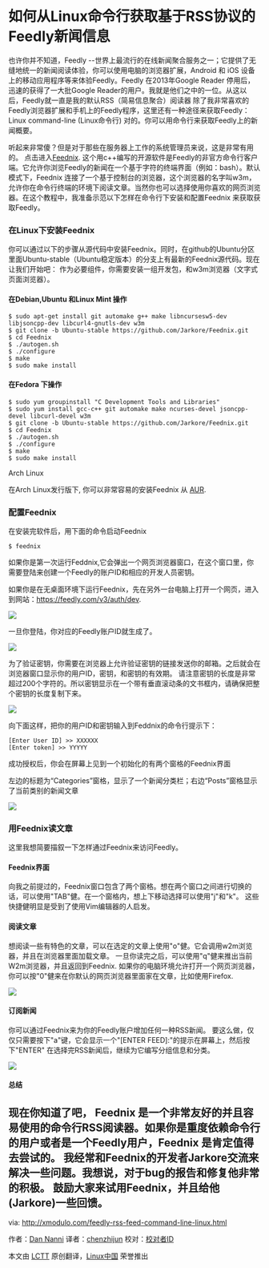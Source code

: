 如何从Linux命令行获取基于RSS协议的Feedly新闻信息
================================================================================

也许你并不知道，Feedly --世界上最流行的在线新闻聚合服务之一；它提供了无缝地统一的新闻阅读体验，你可以使用电脑的浏览器扩展，Android 和 iOS 设备上的移动应用程序等来体验Feedly。Feedly 在2013年Google Reader 停用后，迅速的获得了一大批Google Reader的用户。我就是他们之中的一位。从这以后，Feedly就一直是我的默认RSS（简易信息聚合）阅读器
除了我非常喜欢的Feedly浏览器扩展和手机上的Feedly程序，这里还有一种途径来获取Feedly：Linux command-line (Linux命令行)
对的。你可以用命令行来获取Feedly上的新闻概要。

听起来非常傻？但是对于那些在服务器上工作的系统管理员来说，这是非常有用的。
点击进入[Feednix][2]. 这个用c++编写的开源软件是Feedly的非官方命令行客户端。它允许你浏览Feedly的新闻在一个基于字符的终端界面（例如：bash）。默认模式下，Feednix 连接了一个基于控制台的浏览器，这个浏览器的名字叫w3m，允许你在命令行终端的环境下阅读文章。当然你也可以选择使用你喜欢的网页浏览器。在这个教程中，我准备示范以下怎样在命令行下安装和配置Feednix 来获取获取Feedly。

### 在Linux下安装Feednix ###

你可以通过以下的步骤从源代码中安装Feednix。同时，在github的Ubuntu分区里面Ubuntu-stable（Ubuntu稳定版本）的分支上有最新的Feednix源代码。现在让我们开始吧：
作为必要组件，你需要安装一组开发包，和w3m浏览器（文字式页面浏览器）。

#### 在Debian,Ubuntu 和Linux Mint 操作 ####

    $ sudo apt-get install git automake g++ make libncursesw5-dev libjsoncpp-dev libcurl4-gnutls-dev w3m
    $ git clone -b Ubuntu-stable https://github.com/Jarkore/Feednix.git
    $ cd Feednix
    $ ./autogen.sh
    $ ./configure
    $ make
    $ sudo make install


#### 在Fedora 下操作 ####

    $ sudo yum groupinstall "C Development Tools and Libraries"
    $ sudo yum install gcc-c++ git automake make ncurses-devel jsoncpp-devel libcurl-devel w3m
    $ git clone -b Ubuntu-stable https://github.com/Jarkore/Feednix.git
    $ cd Feednix
    $ ./autogen.sh
    $ ./configure
    $ make
    $ sudo make install

Arch Linux

在Arch Linux发行版下, 你可以非常容易的安装Feednix 从 [AUR][3].


### 配置Feednix ###

在安装完软件后，用下面的命令启动Feednix

    $ feednix

如果你是第一次运行Feddnix,它会弹出一个网页浏览器窗口，在这个窗口里，你需要登陆来创建一个Feedly的账户ID和相应的开发人员密钥。

如果你是在无桌面环境下运行Feednix，先在另外一台电脑上打开一个网页，进入到网站：https://feedly.com/v3/auth/dev.

![](https://farm8.staticflickr.com/7427/15825106524_42883b3e32_b.jpg)

一旦你登陆，你对应的Feedly账户ID就生成了。

![](https://www.flickr.com/photos/xmodulo/15827565143/)

为了验证密钥，你需要在浏览器上允许验证密钥的链接发送你的邮箱。之后就会在浏览器窗口显示你的用户ID，密钥，和密钥的有效期。
请注意密钥的长度是非常超过200个字符的。所以密钥显示在一个带有垂直滚动条的文书框内，请确保把整个密钥的长度复制下来。

![](https://farm9.staticflickr.com/8605/16446685812_9098df494b_b.jpg)

向下面这样，把你的用户ID和密钥输入到Feddnix的命令行提示下：

    [Enter User ID] >> XXXXXX
    [Enter token] >> YYYYY

成功授权后，你会在屏幕上见到一个初始化的有两个窗格的Feednix界面

左边的标题为“Categories”窗格，显示了一个新闻分类栏；右边“Posts”窗格显示了当前类别的新闻文章

![](https://farm8.staticflickr.com/7412/16421639256_deb8e2d276_c.jpg)


### 用Feednix读文章 ###

这里我想简要描叙一下怎样通过Feednix来访问Feedly。


#### Feednix界面 ####

向我之前提过的，Feednix窗口包含了两个窗格。想在两个窗口之间进行切换的话，可以使用"TAB"健。在一个窗格内，想上下移动选择可以使用"j"和"k"。
这些快捷健明显是受到了使用Vim编辑器的人启发。

#### 阅读文章 ####

想阅读一些有特色的文章，可以在选定的文章上使用"o"健。它会调用w2m浏览器，并且在浏览器里面加载文章。
一旦你读完之后，可以使用"q"健来推出当前W2m浏览器，并且返回到Feednix.
如果你的电脑环境允许打开一个网页浏览器，你可以按"0"健来在你默认的网页浏览器里面家在文章，比如使用Firefox.


![](https://farm8.staticflickr.com/7406/16445870201_b98e8da6d9_b.jpg)


#### 订阅新闻 ####

你可以通过Feednix来为你的Feedly账户增加任何一种RSS新闻。
要这么做，仅仅只需要按下"a"键，它会显示一个"[ENTER FEED]:"的提示在屏幕上，然后按下"ENTER"
在选择完RSS新闻后，继续为它编写分组信息和分类。

![](https://farm8.staticflickr.com/7324/16421639296_b52ed3c52e_c.jpg)

#### 总结 ####


现在你知道了吧， Feednix 是一个非常友好的并且容易使用的命令行RSS阅读器。如果你是重度依赖命令行的用户或者是一个Feedly用户，Feednix 是肯定值得去尝试的。
我经常和Feednix的开发者Jarkore交流来解决一些问题。我想说，对于bug的报告和修复他非常的积极。
鼓励大家来试用Feednix，并且给他(Jarkore)一些回馈。
--------------------------------------------------------------------------------

via: http://xmodulo.com/feedly-rss-feed-command-line-linux.html

作者：[Dan Nanni][a]
译者：[chenzhijun](https://github.com/chenzhijun)
校对：[校对者ID](https://github.com/校对者ID)

本文由 [LCTT](https://github.com/LCTT/TranslateProject) 原创翻译，[Linux中国](http://linux.cn/) 荣誉推出

[a]:http://xmodulo.com/author/nanni
[1]:https://feedly.com/
[2]:https://github.com/Jarkore/Feednix
[3]:https://aur.archlinux.org/packages/feednix/
